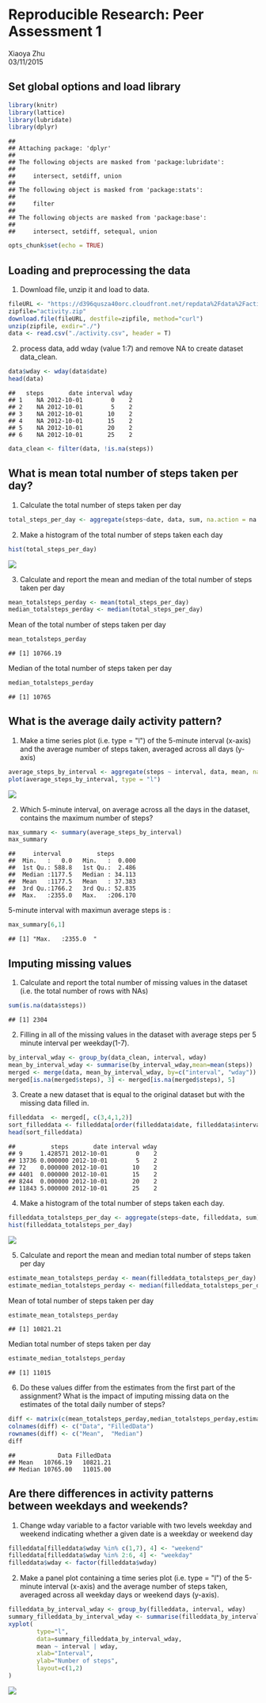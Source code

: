# Reproducible Research: Peer Assessment 1
Xiaoya Zhu  
03/11/2015  



## Set global options and load library


```r
library(knitr)
library(lattice)
library(lubridate)
library(dplyr)
```

```
## 
## Attaching package: 'dplyr'
## 
## The following objects are masked from 'package:lubridate':
## 
##     intersect, setdiff, union
## 
## The following object is masked from 'package:stats':
## 
##     filter
## 
## The following objects are masked from 'package:base':
## 
##     intersect, setdiff, setequal, union
```

```r
opts_chunk$set(echo = TRUE)
```

## Loading and preprocessing the data

1. Download file, unzip it and load to data.

```r
fileURL <- "https://d396qusza40orc.cloudfront.net/repdata%2Fdata%2Factivity.zip"
zipfile="activity.zip"
download.file(fileURL, destfile=zipfile, method="curl")
unzip(zipfile, exdir="./")
data <- read.csv("./activity.csv", header = T)
```
2. process data, add wday (value 1:7) and remove NA to create dataset data_clean.

```r
data$wday <- wday(data$date)
head(data)
```

```
##   steps       date interval wday
## 1    NA 2012-10-01        0    2
## 2    NA 2012-10-01        5    2
## 3    NA 2012-10-01       10    2
## 4    NA 2012-10-01       15    2
## 5    NA 2012-10-01       20    2
## 6    NA 2012-10-01       25    2
```

```r
data_clean <- filter(data, !is.na(steps))
```

## What is mean total number of steps taken per day?

1. Calculate the total number of steps taken per day

```r
total_steps_per_day <- aggregate(steps~date, data, sum, na.action = na.omit)$steps
```
2.  Make a histogram of the total number of steps taken each day

```r
hist(total_steps_per_day)
```

![](PA1_template_files/figure-html/unnamed-chunk-3-1.png) 

3. Calculate and report the mean and median of the total number of steps taken per day

```r
mean_totalsteps_perday <- mean(total_steps_per_day)
median_totalsteps_perday <- median(total_steps_per_day)
```
Mean of the total number of steps taken per day  

```r
mean_totalsteps_perday
```

```
## [1] 10766.19
```
Median of the total number of steps taken per day 

```r
median_totalsteps_perday
```

```
## [1] 10765
```

 

## What is the average daily activity pattern?

1. Make a time series plot (i.e. type = "l") of the 5-minute interval (x-axis) and the average number of steps taken, averaged across all days (y-axis)

```r
average_steps_by_interval <- aggregate(steps ~ interval, data, mean, na.action = na.omit)
plot(average_steps_by_interval, type = "l")
```

![](PA1_template_files/figure-html/unnamed-chunk-7-1.png) 

2. Which 5-minute interval, on average across all the days in the dataset, contains the maximum number of steps?

```r
max_summary <- summary(average_steps_by_interval)
max_summary
```

```
##     interval          steps        
##  Min.   :   0.0   Min.   :  0.000  
##  1st Qu.: 588.8   1st Qu.:  2.486  
##  Median :1177.5   Median : 34.113  
##  Mean   :1177.5   Mean   : 37.383  
##  3rd Qu.:1766.2   3rd Qu.: 52.835  
##  Max.   :2355.0   Max.   :206.170
```
5-minute interval with maximun average steps is :

```r
max_summary[6,1]
```

```
## [1] "Max.   :2355.0  "
```

## Imputing missing values

1. Calculate and report the total number of missing values in the dataset (i.e. the total number of rows with NAs)

```r
sum(is.na(data$steps))
```

```
## [1] 2304
```
2.  Filling in all of the missing values in the dataset with average steps per 5 minute interval per weekday(1-7). 

```r
by_interval_wday <- group_by(data_clean, interval, wday)
mean_by_interval_wday <- summarise(by_interval_wday,mean=mean(steps))
merged <- merge(data, mean_by_interval_wday, by=c("interval", "wday"))
merged[is.na(merged$steps), 3] <- merged[is.na(merged$steps), 5]
```
  3. Create a new dataset that is equal to the original dataset but with the missing data filled in. 

```r
filleddata  <- merged[, c(3,4,1,2)]
sort_filleddata <- filleddata[order(filleddata$date, filleddata$interval),]
head(sort_filleddata)
```

```
##          steps       date interval wday
## 9     1.428571 2012-10-01        0    2
## 13736 0.000000 2012-10-01        5    2
## 72    0.000000 2012-10-01       10    2
## 4401  0.000000 2012-10-01       15    2
## 8244  0.000000 2012-10-01       20    2
## 11843 5.000000 2012-10-01       25    2
```
  4. Make a histogram of the total number of steps taken each day.

```r
filleddata_totalsteps_per_day <- aggregate(steps~date, filleddata, sum)$steps
hist(filleddata_totalsteps_per_day)
```

![](PA1_template_files/figure-html/unnamed-chunk-13-1.png) 
  
  5. Calculate and report the mean and median total number of steps taken per day

```r
estimate_mean_totalsteps_perday <- mean(filleddata_totalsteps_per_day)
estimate_median_totalsteps_perday <- median(filleddata_totalsteps_per_day)
```
Mean of total number of steps taken per day

```r
estimate_mean_totalsteps_perday
```

```
## [1] 10821.21
```

Median total number of steps taken per day

```r
estimate_median_totalsteps_perday
```

```
## [1] 11015
```

6. Do these values differ from the estimates from the first part of the assignment? What is the impact of imputing missing data on the estimates of the total daily number of steps?

```r
diff <- matrix(c(mean_totalsteps_perday,median_totalsteps_perday,estimate_mean_totalsteps_perday,estimate_median_totalsteps_perday), nrow=2, ncol=2)
colnames(diff) <- c("Data", "FilledData")
rownames(diff) <- c("Mean",  "Median")
diff
```

```
##            Data FilledData
## Mean   10766.19   10821.21
## Median 10765.00   11015.00
```

## Are there differences in activity patterns between weekdays and weekends?

1. Change wday variable to a factor variable with two levels weekday and weekend indicating whether a given date is a weekday or weekend day

```r
filleddata[filleddata$wday %in% c(1,7), 4] <- "weekend"
filleddata[filleddata$wday %in% 2:6, 4] <- "weekday"
filleddata$wday <- factor(filleddata$wday)
```
2. Make a panel plot containing a time series plot (i.e. type = "l") of the 5-minute interval (x-axis) and the average number of steps taken, averaged across all weekday days or weekend days (y-axis).

```r
filleddata_by_interval_wday <- group_by(filleddata, interval, wday)
summary_filleddata_by_interval_wday <- summarise(filleddata_by_interval_wday,mean=mean(steps))
xyplot(
        type="l",
        data=summary_filleddata_by_interval_wday,
        mean ~ interval | wday,
        xlab="Interval",
        ylab="Number of steps",
        layout=c(1,2)
)
```

![](PA1_template_files/figure-html/unnamed-chunk-19-1.png) 












